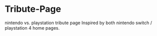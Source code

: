 # Tribute-Page
nintendo vs. playstation tribute page 
Inspired by both nintendo switch / playstation 4 home pages.

